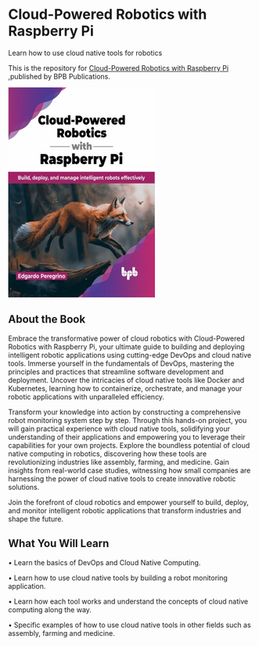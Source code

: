 # Cloud-Powered Robotics with Raspberry Pi

Learn how to use cloud native tools for robotics

This is the repository for [Cloud-Powered Robotics with Raspberry Pi
](https://bpbonline.com/products/cloud-powered-robotics-with-raspberry-pi?_pos=1&_sid=652ce8998&_ss=r&variant=43023085633736),published by BPB Publications.

<img src="9789355516275.jpg">

## About the Book
Embrace the transformative power of cloud robotics with Cloud-Powered Robotics with Raspberry Pi, your ultimate guide to building and deploying intelligent robotic applications using cutting-edge DevOps and cloud native tools. Immerse yourself in the fundamentals of DevOps, mastering the principles and practices that streamline software development and deployment. Uncover the intricacies of cloud native tools like Docker and Kubernetes, learning how to containerize, orchestrate, and manage your robotic applications with unparalleled efficiency.

Transform your knowledge into action by constructing a comprehensive robot monitoring system step by step. Through this hands-on project, you will gain practical experience with cloud native tools, solidifying your understanding of their applications and empowering you to leverage their capabilities for your own projects.
Explore the boundless potential of cloud native computing in robotics, discovering how these tools are revolutionizing industries like assembly, farming, and medicine. Gain insights from real-world case studies, witnessing how small companies are harnessing the power of cloud native tools to create innovative robotic solutions.

Join the forefront of cloud robotics and empower yourself to build, deploy, and monitor intelligent robotic applications that transform industries and shape the future.

## What You Will Learn
• Learn the basics of DevOps and Cloud Native Computing.

•  Learn how to use cloud native tools by building a robot monitoring application.

•  Learn how each tool works and understand the concepts of cloud native computing along the way. 

•  Specific examples of how to use cloud native tools in other fields such as assembly, farming and medicine.

